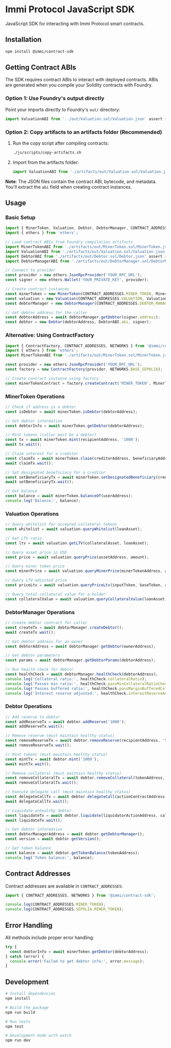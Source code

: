 # Immi Protocol JavaScript SDK

JavaScript SDK for interacting with Immi Protocol smart contracts.

## Installation

```bash
npm install @immi/contract-sdk
```

## Getting Contract ABIs

The SDK requires contract ABIs to interact with deployed contracts. ABIs are generated when you compile your Solidity contracts with Foundry.

### Option 1: Use Foundry's output directly

Point your imports directly to Foundry's `out/` directory:

```javascript
import ValuationABI from '../out/Valuation.sol/Valuation.json' assert { type: 'json' };
```

### Option 2: Copy artifacts to an artifacts folder (Recommended)

1. Run the copy script after compiling contracts:
   ```bash
   ./js/scripts/copy-artifacts.sh
   ```

2. Import from the artifacts folder:
   ```javascript
   import ValuationABI from './artifacts/out/Valuation.sol/Valuation.json' assert { type: 'json' };
   ```

**Note**: The JSON files contain the contract ABI, bytecode, and metadata. You'll extract the `abi` field when creating contract instances.

## Usage

### Basic Setup

```javascript
import { MinerToken, Valuation, Debtor, DebtorManager, CONTRACT_ADDRESSES } from '@immi/contract-sdk';
import { ethers } from 'ethers';

// Load contract ABIs from Foundry compilation artifacts
import MinerTokenABI from './artifacts/out/MinerToken.sol/MinerToken.json' assert { type: 'json' };
import ValuationABI from './artifacts/out/Valuation.sol/Valuation.json' assert { type: 'json' };
import DebtorABI from './artifacts/out/Debtor.sol/Debtor.json' assert { type: 'json' };
import DebtorManagerABI from './artifacts/out/DebtorManager.sol/DebtorManager.json' assert { type: 'json' };

// Connect to provider
const provider = new ethers.JsonRpcProvider('YOUR_RPC_URL');
const signer = new ethers.Wallet('YOUR_PRIVATE_KEY', provider);

// Create contract instances
const minerToken = new MinerToken(CONTRACT_ADDRESSES.MINER_TOKEN, MinerTokenABI.abi, signer);
const valuation = new Valuation(CONTRACT_ADDRESSES.VALUATION, ValuationABI.abi, signer);
const debtorManager = new DebtorManager(CONTRACT_ADDRESSES.DEBTOR_MANAGER, DebtorManagerABI.abi, signer);

// Get debtor address for the caller
const debtorAddress = await debtorManager.getDebtor(signer.address);
const debtor = new Debtor(debtorAddress, DebtorABI.abi, signer);
```

### Alternative: Using ContractFactory

```javascript
import { ContractFactory, CONTRACT_ADDRESSES, NETWORKS } from '@immi/contract-sdk';
import { ethers } from 'ethers';
import MinerTokenABI from './artifacts/out/MinerToken.sol/MinerToken.json' assert { type: 'json' };

const provider = new ethers.JsonRpcProvider('YOUR_RPC_URL');
const factory = new ContractFactory(provider, NETWORKS.BASE_SEPOLIA);

// Create contract instance using factory
const minerTokenContract = factory.createContract('MINER_TOKEN', MinerTokenABI.abi);
```

### MinerToken Operations

```javascript
// Check if address is a debtor
const isDebtor = await minerToken.isDebtor(debtorAddress);

// Get debtor information
const debtorInfo = await minerToken.getDebtor(debtorAddress);

// Mint tokens (caller must be a debtor)
const tx = await minerToken.mint(recipientAddress, '1000');
await tx.wait();

// Claim interest for a creditor
const claimTx = await minerToken.claim(creditorAddress, beneficiaryAddress, '100');
await claimTx.wait();

// Set designated beneficiary for a creditor
const setBeneficiaryTx = await minerToken.setDesignatedBeneficiary(creditorAddress, beneficiaryAddress);
await setBeneficiaryTx.wait();

// Get balance
const balance = await minerToken.balanceOf(userAddress);
console.log('Balance:', balance);
```

### Valuation Operations

```javascript
// Query whitelist for accepted collateral tokens
const whitelist = await valuation.queryWhitelist(loanAsset);

// Get LTV ratio
const ltv = await valuation.getLTV(collateralAsset, loanAsset);

// Query asset price in USD
const price = await valuation.queryPrice(assetAddress, amount);

// Query miner token price
const minerPrice = await valuation.queryMinerPrice(minerTokenAddress, amount);

// Query LTV-adjusted price
const priceLtv = await valuation.queryPriceLtv(inputToken, baseToken, amount);

// Query total collateral value for a holder
const collateralValue = await valuation.queryCollateralValue(loanAsset, holderAddress);
```

### DebtorManager Operations

```javascript
// Create debtor contract for caller
const createTx = await debtorManager.createDebtor();
await createTx.wait();

// Get debtor address for an owner
const debtorAddress = await debtorManager.getDebtor(ownerAddress);

// Get debtor parameters
const params = await debtorManager.getDebtorParams(debtorAddress);

// Run health check for debtor
const healthCheck = await debtorManager.healthCheck(debtorAddress);
console.log('Collateral ratio:', healthCheck.collateralRatio);
console.log('Passes min ratio:', healthCheck.passMinCollateralRatioCheck);
console.log('Passes buffered ratio:', healthCheck.passMarginBufferedCollateralRatioCheck);
console.log('Interest reserve adjusted:', healthCheck.interestReserveAdjusted);
```

### Debtor Operations

```javascript
// Add reserve to debtor
const addReserveTx = await debtor.addReserve('1000');
await addReserveTx.wait();

// Remove reserve (must maintain healthy status)
const removeReserveTx = await debtor.removeReserve(recipientAddress, '500');
await removeReserveTx.wait();

// Mint tokens (must maintain healthy status)
const mintTx = await debtor.mint('1000');
await mintTx.wait();

// Remove collateral (must maintain healthy status)
const removeCollateralTx = await debtor.removeCollateral(tokenAddress, recipientAddress, '500');
await removeCollateralTx.wait();

// Execute delegate call (must maintain healthy status)
const delegateCallTx = await debtor.delegateCall(actionContractAddress, callData);
await delegateCallTx.wait();

// Liquidate unhealthy debtor
const liquidateTx = await debtor.liquidate(liquidatorActionAddress, callData);
await liquidateTx.wait();

// Get debtor information
const debtorManagerAddress = await debtor.getDebtorManager();
const version = await debtor.getVersion();

// Get token balance
const balance = await debtor.getTokenBalance(tokenAddress);
console.log('Token balance:', balance);
```

## Contract Addresses

Contract addresses are available in `CONTRACT_ADDRESSES`:

```javascript
import { CONTRACT_ADDRESSES, NETWORKS } from '@immi/contract-sdk';

console.log(CONTRACT_ADDRESSES.MINER_TOKEN);
console.log(CONTRACT_ADDRESSES.SEPOLIA.MINER_TOKEN);
```

## Error Handling

All methods include proper error handling:

```javascript
try {
  const debtorInfo = await minerToken.getDebtor(debtorAddress);
} catch (error) {
  console.error('Failed to get debtor info:', error.message);
}
```

## Development

```bash
# Install dependencies
npm install

# Build the package
npm run build

# Run tests
npm test

# Development mode with watch
npm run dev
```
